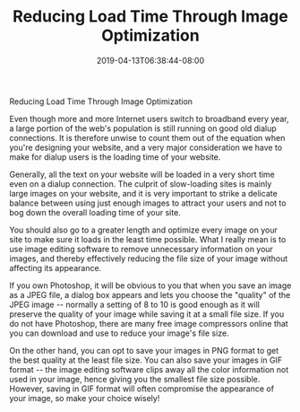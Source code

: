 ﻿---
title: "Reducing Load Time Through Image Optimization"
date: 2019-04-13T06:38:44-08:00
description: "Web Design Tips for Web Success"
featured_image: "/images/Web Design.jpg"
tags: ["Web Design"]
---

Reducing Load Time Through Image Optimization


Even though more and more Internet users switch to broadband every year, a large portion of the web's population is still running on good old dialup connections. It is therefore unwise to count them out of the equation when you're designing your website, and a very major consideration we have to make for dialup users is the loading time of your website. 

Generally, all the text on your website will be loaded in a very short time even on a dialup connection. The culprit of slow-loading sites is mainly large images on your website, and it is very important to strike a delicate balance between using just enough images to attract your users and not to bog down the overall loading time of your site. 

You should also go to a greater length and optimize every image on your site to make sure it loads in the least time possible. What I really mean is to use image editing software to remove unnecessary information on your images, and thereby effectively reducing the file size of your image without affecting its appearance. 

If you own Photoshop, it will be obvious to you that when you save an image as a JPEG file, a dialog box appears and lets you choose the "quality" of the JPEG image -- normally a setting of 8 to 10 is good enough as it will preserve the quality of your image while saving it at a small file size. If you do not have Photoshop, there are many free image compressors online that you can download and use to reduce your image's file size. 

On the other hand, you can opt to save your images in PNG format to get the best quality at the least file size. You can also save your images in GIF format -- the image editing software clips away all the color information not used in your image, hence giving you the smallest file size possible. However, saving in GIF format will often compromise the appearance of your image, so make your choice wisely! 
